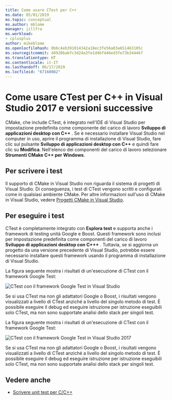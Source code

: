 ```yaml
---
title: Come usare CTest per C++
ms.date: 05/01/2019
ms.topic: conceptual
ms.author: mblome
manager: jillfra
ms.workload:
- cplusplus
author: mikeblome
ms.openlocfilehash: 0b6c4eb391014342a18ec3fe56a03a651463105c
ms.sourcegitcommit: d4920babfc3d24a3fe1d4bf446ed3fe73b344467
ms.translationtype: HT
ms.contentlocale: it-IT
ms.lasthandoff: 06/17/2019
ms.locfileid: "67160082"
---
```

# <a name="how-to-use-ctest-for-c-in-visual-studio-2017-and-later"></a>Come usare CTest per C++ in Visual Studio 2017 e versioni successive

CMake, che include CTest, è integrato nell'IDE di Visual Studio per impostazione predefinita come componente del carico di lavoro **Sviluppo di applicazioni desktop con C++** . Se è necessario installare Visual Studio nel computer in uso, aprire il programma di installazione di Visual Studio, fare clic sul pulsante **Sviluppo di applicazioni desktop con C++** e quindi fare clic su **Modifica**. Nell'elenco dei componenti del carico di lavoro selezionare **Strumenti CMake C++ per Windows**.

## <a name="to-write-tests"></a>Per scrivere i test

Il supporto di CMake in Visual Studio non riguarda il sistema di progetti di Visual Studio. Di conseguenza, i test di CTest vengono scritti e configurati come in qualsiasi ambiente CMake. Per altre informazioni sull'uso di CMake in Visual Studio, vedere [Progetti CMake in Visual Studio](/cpp/build/cmake-projects-in-visual-studio).

## <a name="to-run-tests"></a>Per eseguire i test

CTest è completamente integrato con **Esplora test** e supporta anche i framework di testing unità Google e Boost. Questi framework sono inclusi per impostazione predefinita come componenti del carico di lavoro **Sviluppo di applicazioni desktop con C+++** . Tuttavia, se si aggiorna un progetto da una versione precedente di Visual Studio, potrebbe essere necessario installare questi framework usando il programma di installazione di Visual Studio.

La figura seguente mostra i risultati di un'esecuzione di CTest con il framework Google Test:

![CTest con il framework Google Test in Visual Studio](media/ctest-test-explorer.png)

Se si usa CTest ma non gli adattatori Google o Boost, i risultati vengono visualizzati a livello di CTest anziché a livello del singolo metodo di test. È possibile eseguire il debug ed eseguire istruzione per istruzione eseguibili solo CTest, ma non sono supportate analisi dello stack per singoli test.

La figura seguente mostra i risultati di un'esecuzione di CTest con il framework Google Test:

![CTest con il framework Google Test in Visual Studio 2017](media/ctest-test-explorer.png)

Se si usa CTest ma non gli adattatori Google o Boost, i risultati vengono visualizzati a livello di CTest anziché a livello del singolo metodo di test. È possibile eseguire il debug ed eseguire istruzione per istruzione eseguibili solo CTest, ma non sono supportate analisi dello stack per singoli test.

## <a name="see-also"></a>Vedere anche

- [Scrivere unit test per C/C++](writing-unit-tests-for-c-cpp.md)
